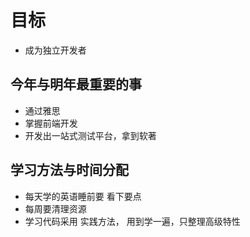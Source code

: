 # 目标
- 成为独立开发者

## 今年与明年最重要的事
- 通过雅思
- 掌握前端开发
- 开发出一站式测试平台，拿到软著

## 学习方法与时间分配
- 每天学的英语睡前要 看下要点
- 每周要清理资源
- 学习代码采用 实践方法， 用到学一遍，只整理高级特性